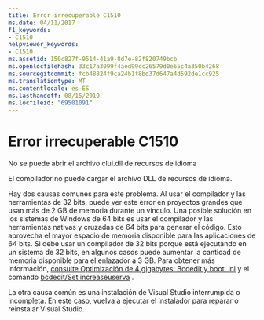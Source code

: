 ```yaml
---
title: Error irrecuperable C1510
ms.date: 04/11/2017
f1_keywords:
- C1510
helpviewer_keywords:
- C1510
ms.assetid: 150c827f-9514-41a9-8d7e-82f820749bcb
ms.openlocfilehash: 33c17a3099f4aed99cc26579d0e65c4a350b4268
ms.sourcegitcommit: fcb48824f9ca24b1f8bd37d647a4d592de1cc925
ms.translationtype: MT
ms.contentlocale: es-ES
ms.lasthandoff: 08/15/2019
ms.locfileid: "69501091"
---
```

# <a name="fatal-error-c1510"></a>Error irrecuperable C1510

No se puede abrir el archivo clui.dll de recursos de idioma

El compilador no puede cargar el archivo DLL de recursos de idioma.

Hay dos causas comunes para este problema. Al usar el compilador y las herramientas de 32 bits, puede ver este error en proyectos grandes que usan más de 2 GB de memoria durante un vínculo. Una posible solución en los sistemas de Windows de 64 bits es usar el compilador y las herramientas nativas y cruzadas de 64 bits para generar el código. Esto aprovecha el mayor espacio de memoria disponible para las aplicaciones de 64 bits. Si debe usar un compilador de 32 bits porque está ejecutando en un sistema de 32 bits, en algunos casos puede aumentar la cantidad de memoria disponible para el enlazador a 3 GB. Para obtener más información, [consulte Optimización de 4 gigabytes: Bcdedit y boot. ini](/windows/win32/memory/4-gigabyte-tuning) y el comando [bcdedit/Set increaseuserva](/windows-hardware/drivers/devtest/bcdedit--set) .

La otra causa común es una instalación de Visual Studio interrumpida o incompleta. En este caso, vuelva a ejecutar el instalador para reparar o reinstalar Visual Studio.

